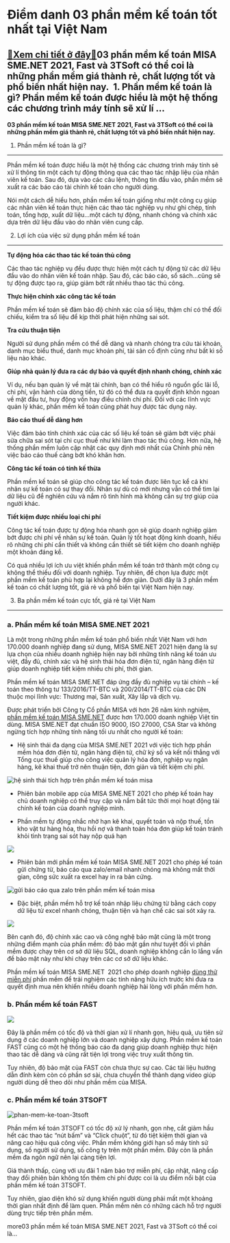 Điểm danh 03 phần mềm kế toán tốt nhất tại Việt Nam
===================================================

[:gift:Xem chi tiết ở đây:gift:](https://hddtvn.com/diem-danh-03-phan-mem-ke-toan-tot-nhat-tai-viet-nam/)03 phần mềm kế toán MISA SME.NET 2021, Fast và 3TSoft có thể coi là những phần mềm giá thành rẻ, chất lượng tốt và phổ biến nhất hiện nay.  1. Phần mềm kế toán là gì? Phần mềm kế toán được hiểu là một hệ thống các chương trình máy tính sẽ xử lí …
------------------------------------------------------------------------------------------------------------------------------------------------------------------------------------------------------------------------------------------------------

**03 phần mềm kế toán MISA SME.NET 2021, Fast và 3TSoft có thể coi là những phần mềm giá thành rẻ, chất lượng tốt và phổ biến nhất hiện nay.**


1. Phần mềm kế toán là gì?
--------------------------


Phần mềm kế toán được hiểu là một hệ thống các chương trình máy tính sẽ xử lí thông tin một cách tự động thông qua các thao tác nhập liệu của nhân viên kế toán. Sau đó, dựa vào các câu lệnh, thông tin đầu vào, phần mềm sẽ xuất ra các báo cáo tài chính kế toán cho người dùng.


Nói một cách dễ hiểu hơn, phần mềm kế toán giống như một công cụ giúp các nhân viên kế toán thực hiện các thao tác nghiệp vụ như ghi chép, tính toán, tổng hợp, xuất dữ liệu…một cách tự động, nhanh chóng và chính xác dựa trên dữ liệu đầu vào do nhân viên cung cấp.


2. Lợi ích của việc sử dụng phần mềm kế toán
--------------------------------------------


**Tự động hóa các thao tác kế toán thủ công**


Các thao tác nghiệp vụ đều được thực hiện một cách tự động từ các dữ liệu đầu vào do nhân viên kế toán nhập. Sau đó, các báo cáo, sổ sách…cũng sẽ tự động được tạo ra, giúp giảm bớt rất nhiều thao tác thủ công.


**Thực hiện chính xác công tác kế toán**


Phần mềm kế toán sẽ đảm bảo độ chính xác của số liệu, thậm chí có thể đối chiếu, kiểm tra số liệu để kịp thời phát hiện những sai sót.


**Tra cứu thuận tiện**


Người sử dụng phần mềm có thể dễ dàng và nhanh chóng tra cứu tài khoản, danh mục biểu thuế, danh mục khoản phí, tài sản cố định cũng như bất kì số liệu nào khác.


**Giúp nhà quản lý đưa ra các dự báo và quyết định nhanh chóng, chính xác**


Ví dụ, nếu bạn quản lý về mặt tài chính, bạn có thể hiểu rõ nguồn gốc lãi lỗ, chi phí, vận hành của dòng tiền, từ đó có thể đưa ra quyết định khôn ngoan về mặt đầu tư, huy động vốn hay điều chỉnh chi phí. Đối với các lĩnh vực quản lý khác, phần mềm kế toán cũng phát huy được tác dụng này.


**Báo cáo thuế dễ dàng hơn**


Việc đảm bảo tính chính xác của các số liệu kế toán sẽ giảm bớt việc phải sửa chữa sai sót tại chi cục thuế như khi làm thao tác thủ công. Hơn nữa, hệ thống phần mềm luôn cập nhật các quy định mới nhất của Chính phủ nên việc báo cáo thuế càng bớt khó khăn hơn.


**Công tác kế toán có tính kế thừa**


Phần mềm kế toán sẽ giúp cho công tác kế toán được liên tục kể cả khi nhân sự kế toán có sự thay đổi. Nhân sự dù có mới nhưng vẫn có thể tìm lại dữ liệu cũ để nghiên cứu và nắm rõ tình hình mà không cần sự trợ giúp của người khác.


**Tiết kiệm được nhiều loại chi phí**


Công tác kế toán được tự động hóa nhanh gọn sẽ giúp doanh nghiệp giảm bớt được chi phí về nhân sự kế toán. Quản lý tốt hoạt động kinh doanh, hiểu rõ những chi phí cần thiết và không cần thiết sẽ tiết kiệm cho doanh nghiệp một khoản đáng kể.


Có quá nhiều lợi ích ưu việt khiến phần mềm kế toán trở thành một công cụ không thể thiếu đối với doanh nghiệp. Tuy nhiên, để chọn lựa được một phần mềm kế toán phù hợp lại không hề đơn giản. Dưới đây là 3 phần mềm kế toán có chất lượng tốt, giá rẻ và phổ biến tại Việt Nam hiện nay.


3. Ba phần mềm kế toán cực tốt, giá rẻ tại Việt Nam
---------------------------------------------------


### **a. Phần mềm kế toán MISA SME.NET 2021**


Là một trong những phần mềm kế toán phổ biến nhất Việt Nam với hơn 170.000 doanh nghiệp đang sử dụng, MISA SME.NET 2021 hiện đang là sự lựa chọn của nhiều doanh nghiệp hiện nay bởi những tính năng kế toán ưu việt, đầy đủ, chính xác và hệ sinh thái hóa đơn điện tử, ngân hàng điện tử giúp doanh nghiệp tiết kiệm nhiều chi phí, thời gian.


Phần mềm kế toán MISA SME.NET đáp ứng đầy đủ nghiệp vụ tài chính – kế toán theo thông tư 133/2016/TT-BTC và 200/2014/TT-BTC của các DN thuộc mọi lĩnh vực: Thương mại, Sản xuất, Xây lắp và dịch vụ.


Được phát triển bởi Công ty Cổ phần MISA với hơn 26 năm kinh nghiệm, [phần mềm kế toán MISA SME.NET](https://sme.misa.vn/) được hơn 170.000 doanh nghiệp Việt tin dùng. MISA SME.NET đạt chuẩn ISO 9000, ISO 27000, CSA Star và không ngừng tích hợp những tính năng tối ưu nhất cho người kế toán:




* Hệ sinh thái đa dạng của MISA SME.NET 2021 với việc tích hợp phần mềm hóa đơn điện tử, ngân hàng điện tử, chữ ký số và kết nối thẳng với Tổng cục thuế giúp cho công việc quản lý hóa đơn, nghiệp vụ ngân hàng, kê khai thuế trở nên thuận tiện, đơn giản và tiết kiệm chi phí.



![hệ sinh thái tích hợp trên phần mềm kế toán misa](https://hddtvn.com/wp-content/uploads/2021/01/he-sinh-thai.png)




* Phiên bản mobile app của MISA SME.NET 2021 cho phép kế toán hay chủ doanh nghiệp có thể truy cập và nắm bắt tức thời mọi hoạt động tài chính kế toán của doanh nghiệp mình.

* Phần mềm tự động nhắc nhở hạn kê khai, quyết toán và nộp thuế, tồn kho vật tư hàng hóa, thu hồi nợ và thanh toán hóa đơn giúp kế toán tránh khỏi tình trạng sai sót hay nộp quá hạn



![](https://hddtvn.com/wp-content/uploads/2021/01/canhbao_congno2.png)




* Phiên bản mới phần mềm kế toán MISA SME.NET 2021 cho phép kế toán gửi chứng từ, báo cáo qua zalo/email nhanh chóng mà không mất thời gian, công sức xuất ra excel hay in ra bản cứng.



![gửi báo cáo qua zalo trên phần mềm kế toán misa](https://hddtvn.com/wp-content/uploads/2021/01/gui_bao_cao_qua_zalo_2.gif)




* Đặc biệt, phần mềm hỗ trợ kế toán nhập liệu chứng từ bằng cách copy dữ liệu từ excel nhanh chóng, thuận tiện và hạn chế các sai sót xảy ra.



![](https://hddtvn.com/wp-content/uploads/2021/01/copyexcel.gif)


Bên cạnh đó, độ chính xác cao và công nghệ bảo mật cũng là một trong những điểm mạnh của phẩn mềm: độ bảo mật gần như tuyệt đối vì phần mềm được chạy trên cơ sở dữ liệu SQL, doanh nghiệp không cần lo lắng vấn đề bảo mật này như khi chạy trên các cơ sở dữ liệu khác.


Phần mềm kế toán MISA SME.NET  2021 cho phép doanh nghiệp [dùng thử miễn phí](https://sme.misa.vn/dang-ky) phần mềm để trải nghiệm các tính năng hữu ích trước khi đưa ra quyết định mua nên khiến nhiều doanh nghiệp hài lòng với phần mềm hơn.


### **b. Phần mềm kế toán FAST**


![](https://hddtvn.com/wp-content/uploads/2021/01/unnamed-5.png)


Đây là phần mềm có tốc độ và thời gian xử lí nhanh gọn, hiệu quả, ưu tiên sử dụng ở các doanh nghiệp lớn và doanh nghiệp xây dựng. Phần mềm kế toán FAST cũng có một hệ thống báo cáo đa dạng giúp doanh nghiệp thực hiện thao tác dễ dàng và cũng rất tiện lợi trong việc truy xuất thông tin.


Tuy nhiên, độ bảo mật của FAST còn chưa thực sự cao. Các tài liệu hướng dẫn đính kèm còn có phần sơ sài, chưa chuyển thể thành dạng video giúp người dùng dễ theo dõi như phần mềm của MISA.


### **c. Phần mềm kế toán 3TSOFT**


![phan-mem-ke-toan-3tsoft](https://hddtvn.com/wp-content/uploads/2021/01/huong_dan_su_dung_3tsoft.jpg)


Phần mềm kế toán 3TSOFT có tốc độ xử lý nhanh, gọn nhẹ, cắt giảm hầu hết các thao tác “nút bấm” và “Click chuột”, từ đó tiệt kiệm thời gian và nâng cao hiệu quả công việc. Phần mềm không giới hạn số máy tính sử dụng, số người sử dụng, số công ty trên một phần mềm. Đây còn là phần mềm đa ngôn ngữ nên lại càng tiện lợi.


Giá thành thấp, cùng với ưu đãi 1 năm bảo trợ miễn phí, cập nhật, nâng cấp thay đổi phiên bản không tốn thêm chi phí được coi là ưu điểm nổi bật của phần mềm kế toán 3TSOFT.


Tuy nhiên, giao diện khó sử dụng khiến người dùng phải mất một khoảng thời gian nhất định để làm quen. Phần mềm nên có những cách hỗ trợ người dùng trực tiếp trên phần mềm.



more03 phần mềm kế toán MISA SME.NET 2021, Fast và 3TSoft có thể coi là…

